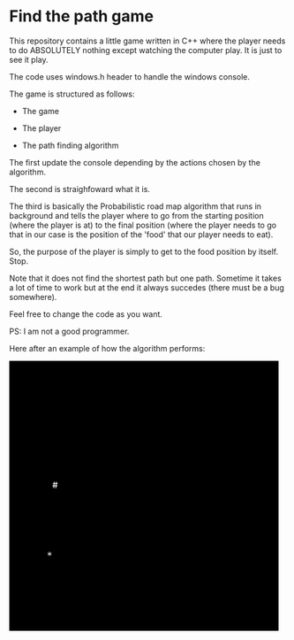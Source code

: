 # Find the path game
This repository contains a little game written in C++ where the player needs to do ABSOLUTELY nothing except watching the computer play.
It is just to see it play.

The code uses windows.h header to handle the windows console.

The game is structured as follows:

- The game

- The player

- The path finding algorithm

The first update the console depending by the actions chosen by the algorithm.

The second is straighfoward what it is.

The third is basically the Probabilistic road map algorithm that runs in background and tells the player where to go from the starting position
(where the player is at) to the final position (where the player needs to go that in our case is the position of the 'food' that our player needs to eat).

So, the purpose of the player is simply to get to the food position by itself. Stop.

Note that it does not find the shortest path but one path. 
Sometime it takes a lot of time to work but at the end it always succedes (there must be a bug somewhere).

Feel free to change the code as you want.

PS: I am not a good programmer. 

Here after an example of how the algorithm performs:

![](example.gif)



